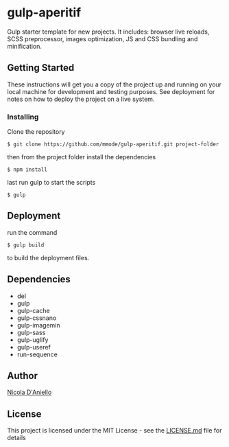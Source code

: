# gulp-aperitif

Gulp starter template for new projects. It includes: browser live reloads, SCSS preprocessor, images optimization, JS and CSS bundling and minification.

## Getting Started

These instructions will get you a copy of the project up and running on your local machine for development and testing purposes. See deployment for notes on how to deploy the project on a live system.

### Installing

Clone the repository

```
$ git clone https://github.com/mmode/gulp-aperitif.git project-folder
```

then from the project folder install the dependencies

```
$ npm install
```

last run gulp to start the scripts

```
$ gulp
```

## Deployment

run the command

```
$ gulp build
```

to build the deployment files.

## Dependencies

* del
* gulp
* gulp-cache
* gulp-cssnano
* gulp-imagemin
* gulp-sass
* gulp-uglify
* gulp-useref
* run-sequence

## Author

[Nicola D'Aniello](https://github.com/mmode)

## License

This project is licensed under the MIT License - see the [LICENSE.md](LICENSE.md) file for details
